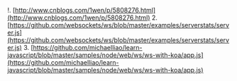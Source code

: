 !. [http://www.cnblogs.com/1wen/p/5808276.html](http://www.cnblogs.com/1wen/p/5808276.html)
2. [https://github.com/websockets/ws/blob/master/examples/serverstats/server.js](https://github.com/websockets/ws/blob/master/examples/serverstats/server.js)
3. [https://github.com/michaelliao/learn-javascript/blob/master/samples/node/web/ws/ws-with-koa/app.js](https://github.com/michaelliao/learn-javascript/blob/master/samples/node/web/ws/ws-with-koa/app.js)